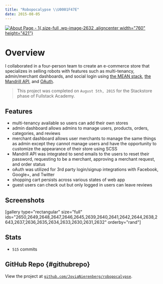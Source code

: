 ```yaml
---
title: "Robopocalypse \\U0001F47E"
date: 2015-08-05
---
```


[![About Page -
1](https://fvcproductions.files.wordpress.com/2015/08/robopocalypse4.png){.size-full
.wp-image-2632 .aligncenter width="760"
height="421"}](https://fvcproductions.files.wordpress.com/2015/08/robopocalypse4.png)

Overview
========

I collaborated in a four-person team to create an e-commerce store that
specializes in selling robots with features such as multi-tenancy,
admin/merchant dashboards, and social login using [the MEAN
stack](https://mean.io "MEAN stack"), [the Mandrill
API](https://mandrillapp.com/api/docs/ "Mandrill API"), and
[OAuth](https://oauth.net/ "OAuth").

> This project was completed on `August 5th, 2015` for the Stackstore
> phase of Fullstack Academy.

Features
--------

-   multi-tenancy available so users can add their own stores
-   admin dashboard allows admins to manage users, products, orders,
    categories, and reviews
-   merchant dashboard allows user merchants to manage the same things
    as admin except they cannot manage users and have the opportunity to
    customize the appearance of their store using SCSS
-   Mandrill API was integrated to send emails to the users to reset
    their password, requesting to be a merchant, approving a merchant
    request, and order status
-   oAuth was utilized for 3rd party login/signup integrations with
    Facebook, Google+, and Twitter
-   shopping cart persists across various states of web app
-   guest users can check out but only logged in users can leave reviews

Screenshots
-----------

\[gallery type="rectangular" size="full"
ids="2650,2649,2648,2647,2646,2645,2639,2640,2641,2642,2644,2638,2643,2637,2636,2635,2634,2633,2630,2631,2632"
orderby="rand"\]

Stats
-----

-   `515` commits

GitHub Repo {#githubrepo}
-----------

View the project at
[`github.com/JoviaNierenberg/robopocalypse`](https://github.com/JoviaNierenberg/robopocalypse "Robopocalypse").
